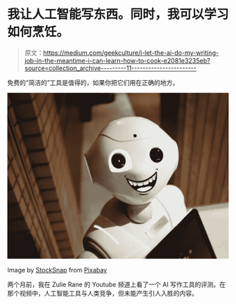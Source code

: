 # 我让人工智能写东西。同时，我可以学习如何烹饪。

> 原文：<https://medium.com/geekculture/i-let-the-ai-do-my-writing-job-in-the-meantime-i-can-learn-how-to-cook-e2081e3235eb?source=collection_archive---------11----------------------->

免费的“简洁的”工具是值得的，如果你把它们用在正确的地方。

![](img/5bfe8c20896a5031d308e624605a85d5.png)

Image by [StockSnap](https://pixabay.com/users/stocksnap-894430/?utm_source=link-attribution&utm_medium=referral&utm_campaign=image&utm_content=2587571) from [Pixabay](https://pixabay.com/?utm_source=link-attribution&utm_medium=referral&utm_campaign=image&utm_content=2587571)

两个月前，我在 Zulie Rane 的 Youtube 频道上看了一个 AI 写作工具的评测。在那个视频中，人工智能工具与人类竞争，但未能产生引人入胜的内容。
